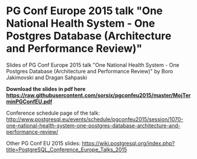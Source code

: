 # PG Conf Europe 2015 talk "One National Health System - One Postgres Database (Architecture and Performance Review)"
Slides of PG Conf Europe 2015 talk "One National Health System - One Postgres Database (Architecture and Performance Review)" by Boro Jakimovski and Dragan Sahpaski

**Download the slides in pdf here https://raw.githubusercontent.com/sorsix/pgconfeu2015/master/MojTerminPGConfEU.pdf**

Conference schedule page of the talk: http://www.postgresql.eu/events/schedule/pgconfeu2015/session/1070-one-national-health-system-one-postgres-database-architecture-and-performance-review/

Other PG Conf EU 2015 slides: https://wiki.postgresql.org/index.php?title=PostgreSQL_Conference_Europe_Talks_2015
